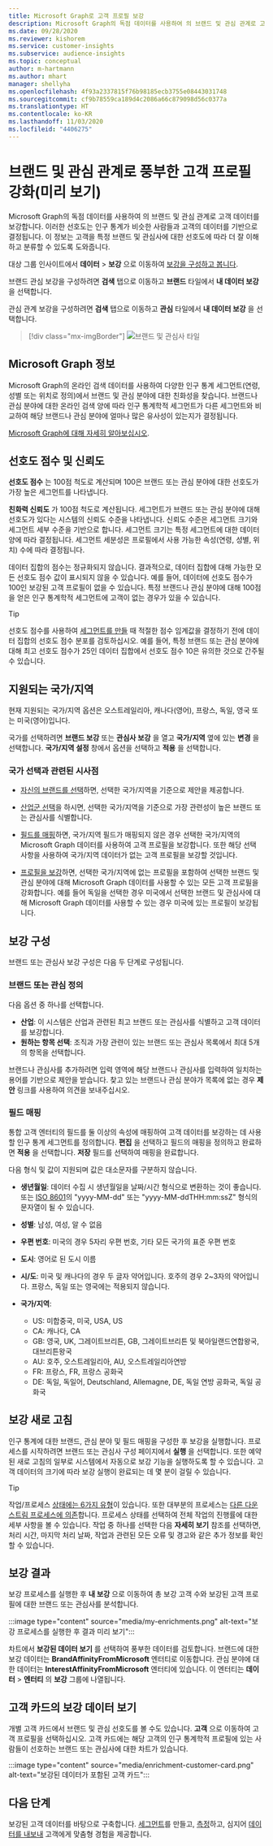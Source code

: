 ```yaml
---
title: Microsoft Graph로 고객 프로필 보강
description: Microsoft Graph의 독점 데이터를 사용하여 의 브랜드 및 관심 관계로 고객 데이터를 보강합니다.
ms.date: 09/28/2020
ms.reviewer: kishorem
ms.service: customer-insights
ms.subservice: audience-insights
ms.topic: conceptual
author: m-hartmann
ms.author: mhart
manager: shellyha
ms.openlocfilehash: 4f93a2337815f76b98185ecb3755e08443031748
ms.sourcegitcommit: cf9b78559ca189d4c2086a66c879098d56c0377a
ms.translationtype: HT
ms.contentlocale: ko-KR
ms.lasthandoff: 11/03/2020
ms.locfileid: "4406275"
---
```

# <a name="enrich-customer-profiles-with-brand-and-interest-affinities-preview"></a>브랜드 및 관심 관계로 풍부한 고객 프로필 강화(미리 보기)

Microsoft Graph의 독점 데이터를 사용하여 의 브랜드 및 관심 관계로 고객 데이터를 보강합니다. 이러한 선호도는 인구 통계가 비슷한 사람들과 고객의 데이터를 기반으로 결정됩니다. 이 정보는 고객을 특정 브랜드 및 관심사에 대한 선호도에 따라 더 잘 이해하고 분류할 수 있도록 도와줍니다.

대상 그룹 인사이트에서 **데이터** > **보강** 으로 이동하여 [보강을 구성하고 봅니다](enrichment-hub.md).

브랜드 관심 보강을 구성하려면 **검색** 탭으로 이동하고 **브랜드** 타일에서 **내 데이터 보강** 을 선택합니다.

관심 관계 보강을 구성하려면 **검색** 탭으로 이동하고 **관심** 타일에서 **내 데이터 보강** 을 선택합니다.

   > [!div class="mx-imgBorder"]
   > ![브랜드 및 관심사 타일](media/BrandsInterest-tile-Hub.png "브랜드 및 관심사 타일")

## <a name="about-microsoft-graph"></a>Microsoft Graph 정보

Microsoft Graph의 온라인 검색 데이터를 사용하여 다양한 인구 통계 세그먼트(연령, 성별 또는 위치로 정의)에서 브랜드 및 관심 분야에 대한 친화성을 찾습니다. 브랜드나 관심 분야에 대한 온라인 검색 양에 따라 인구 통계학적 세그먼트가 다른 세그먼트와 비교하여 해당 브랜드나 관심 분야에 얼마나 많은 유사성이 있는지가 결정됩니다.

[Microsoft Graph에 대해 자세히 알아보십시오](https://docs.microsoft.com/graph/overview).

## <a name="affinity-score-and-confidence"></a>선호도 점수 및 신뢰도

**선호도 점수** 는 100점 척도로 계산되며 100은 브랜드 또는 관심 분야에 대한 선호도가 가장 높은 세그먼트를 나타냅니다.

**친화력 신뢰도** 가 100점 척도로 계산됩니다. 세그먼트가 브랜드 또는 관심 분야에 대해 선호도가 있다는 시스템의 신뢰도 수준을 나타냅니다. 신뢰도 수준은 세그먼트 크기와 세그먼트 세부 수준을 기반으로 합니다. 세그먼트 크기는 특정 세그먼트에 대한 데이터 양에 따라 결정됩니다. 세그먼트 세분성은 프로필에서 사용 가능한 속성(연령, 성별, 위치) 수에 따라 결정됩니다.

데이터 집합의 점수는 정규화되지 않습니다. 결과적으로, 데이터 집합에 대해 가능한 모든 선호도 점수 값이 표시되지 않을 수 있습니다. 예를 들어, 데이터에 선호도 점수가 100인 보강된 고객 프로필이 없을 수 있습니다. 특정 브랜드나 관심 분야에 대해 100점을 얻은 인구 통계학적 세그먼트에 고객이 없는 경우가 있을 수 있습니다.

> [!TIP]
> 선호도 점수를 사용하여 [세그먼트를 만들](segments.md) 때 적절한 점수 임계값을 결정하기 전에 데이터 집합의 선호도 점수 분포를 검토하십시오. 예를 들어, 특정 브랜드 또는 관심 분야에 대해 최고 선호도 점수가 25인 데이터 집합에서 선호도 점수 10은 유의한 것으로 간주될 수 있습니다.

## <a name="supported-countriesregions"></a>지원되는 국가/지역

현재 지원되는 국가/지역 옵션은 오스트레일리아, 캐나다(영어), 프랑스, 독일, 영국 또는 미국(영어)입니다.

국가를 선택하려면 **브랜드 보강** 또는 **관심사 보강** 을 열고 **국가/지역** 옆에 있는 **변경** 을 선택합니다. **국가/지역 설정** 창에서 옵션을 선택하고 **적용** 을 선택합니다.

### <a name="implications-related-to-country-selection"></a>국가 선택과 관련된 시사점

- [자신의 브랜드를 선택](#define-your-brands-or-interests)하면, 선택한 국가/지역을 기준으로 제안을 제공합니다.

- [산업군 선택](#define-your-brands-or-interests)을 하시면, 선택한 국가/지역을 기준으로 가장 관련성이 높은 브랜드 또는 관심사를 식별합니다.

- [필드를 매핑](#map-your-fields)하면, 국가/지역 필드가 매핑되지 않은 경우 선택한 국가/지역의 Microsoft Graph 데이터를 사용하여 고객 프로필을 보강합니다. 또한 해당 선택 사항을 사용하여 국가/지역 데이터가 없는 고객 프로필을 보강할 것입니다.

- [프로필을 보강](#refresh-enrichment)하면, 선택한 국가/지역에 없는 프로필을 포함하여 선택한 브랜드 및 관심 분야에 대해 Microsoft Graph 데이터를 사용할 수 있는 모든 고객 프로필을 강화합니다. 예를 들어 독일을 선택한 경우 미국에서 선택한 브랜드 및 관심사에 대해 Microsoft Graph 데이터를 사용할 수 있는 경우 미국에 있는 프로필이 보강됩니다.

## <a name="configure-enrichment"></a>보강 구성

브랜드 또는 관심사 보강 구성은 다음 두 단계로 구성됩니다.

### <a name="define-your-brands-or-interests"></a>브랜드 또는 관심 정의

다음 옵션 중 하나를 선택합니다.

- **산업**: 이 시스템은 산업과 관련된 최고 브랜드 또는 관심사를 식별하고 고객 데이터를 보강합니다.
- **원하는 항목 선택**: 조직과 가장 관련이 있는 브랜드 또는 관심사 목록에서 최대 5개의 항목을 선택합니다.

브랜드나 관심사를 추가하려면 입력 영역에 해당 브랜드나 관심사를 입력하여 일치하는 용어를 기반으로 제안을 받습니다. 찾고 있는 브랜드나 관심 분야가 목록에 없는 경우 **제안** 링크를 사용하여 의견을 보내주십시오.

### <a name="map-your-fields"></a>필드 매핑

통합 고객 엔터티의 필드를 둘 이상의 속성에 매핑하여 고객 데이터를 보강하는 데 사용할 인구 통계 세그먼트를 정의합니다. **편집** 을 선택하고 필드의 매핑을 정의하고 완료하면 **적용** 을 선택합니다. **저장** 필드를 선택하여 매핑을 완료합니다.

다음 형식 및 값이 지원되며 값은 대소문자를 구분하지 않습니다.

- **생년월일**: 데이터 수집 시 생년월일을 날짜/시간 형식으로 변환하는 것이 좋습니다. 또는 [ISO 8601](https://www.iso.org/iso-8601-date-and-time-format.html)의 "yyyy-MM-dd" 또는 "yyyy-MM-ddTHH:mm:ssZ" 형식의 문자열이 될 수 있습니다.
- **성별**: 남성, 여성, 알 수 없음
- **우편 번호**: 미국의 경우 5자리 우편 번호, 기타 모든 국가의 표준 우편 번호
- **도시**: 영어로 된 도시 이름
- **시/도**: 미국 및 캐나다의 경우 두 글자 약어입니다. 호주의 경우 2~3자의 약어입니다. 프랑스, 독일 또는 영국에는 적용되지 않습니다.
- **국가/지역**:

  - US: 미합중국, 미국, USA, US
  - CA: 캐나다, CA
  - GB: 영국, UK, 그레이트브리튼, GB, 그레이트브리튼 및 북아일랜드연합왕국, 대브리튼왕국
  - AU: 호주, 오스트레일리아, AU, 오스트레일리아연방
  - FR: 프랑스, FR, 프랑스 공화국
  - DE: 독일, 독일어, Deutschland, Allemagne, DE, 독일 연방 공화국, 독일 공화국

## <a name="refresh-enrichment"></a>보강 새로 고침

인구 통계에 대한 브랜드, 관심 분야 및 필드 매핑을 구성한 후 보강을 실행합니다. 프로세스를 시작하려면 브랜드 또는 관심사 구성 페이지에서 **실행** 을 선택합니다. 또한 예약된 새로 고침의 일부로 시스템에서 자동으로 보강 기능을 실행하도록 할 수 있습니다.
고객 데이터의 크기에 따라 보강 실행이 완료되는 데 몇 분이 걸릴 수 있습니다.

> [!TIP]
> 작업/프로세스 [상태에는 6가지 유형](system.md#status-types)이 있습니다. 또한 대부분의 프로세스는 [다른 다운스트림 프로세스에 의존](system.md#refresh-policies)합니다. 프로세스 상태를 선택하여 전체 작업의 진행률에 대한 세부 사항을 볼 수 있습니다. 작업 중 하나를 선택한 다음 **자세히 보기** 참조를 선택하면, 처리 시간, 마지막 처리 날짜, 작업과 관련된 모든 오류 및 경고와 같은 추가 정보를 확인할 수 있습니다.

## <a name="enrichment-results"></a>보강 결과

보강 프로세스를 실행한 후 **내 보강** 으로 이동하여 총 보강 고객 수와 보강된 고객 프로필에 대한 브랜드 또는 관심사를 분석합니다.

:::image type="content" source="media/my-enrichments.png" alt-text="보강 프로세스를 실행한 후 결과 미리 보기":::

차트에서 **보강된 데이터 보기** 를 선택하여 풍부한 데이터를 검토합니다. 브랜드에 대한 보강 데이터는 **BrandAffinityFromMicrosoft** 엔터티로 이동합니다. 관심 분야에 대한 데이터는 **InterestAffinityFromMicrosoft** 엔터티에 있습니다. 이 엔터티는 **데이터** > **엔터티** 의 **보강** 그룹에 나열됩니다.

## <a name="see-enrichment-data-on-the-customer-card"></a>고객 카드의 보강 데이터 보기

개별 고객 카드에서 브랜드 및 관심 선호도를 볼 수도 있습니다. **고객** 으로 이동하여 고객 프로필을 선택하십시오. 고객 카드에는 해당 고객의 인구 통계학적 프로필에 있는 사람들이 선호하는 브랜드 또는 관심사에 대한 차트가 있습니다.

:::image type="content" source="media/enrichment-customer-card.png" alt-text="보강된 데이터가 포함된 고객 카드":::

## <a name="next-steps"></a>다음 단계

보강된 고객 데이터를 바탕으로 구축합니다. [세그먼트](segments.md)를 만들고, [측정](measures.md)하고, 심지어 [데이터를 내보내](export-destinations.md) 고객에게 맞춤형 경험을 제공합니다.
